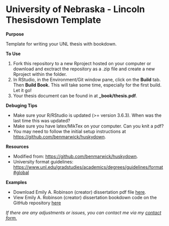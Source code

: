 # University of Nebraska - Lincoln Thesisdown Template

**Purpose**

Template for writing your UNL thesis with bookdown.

**To Use**
1. Fork this repository to a new Rproject hosted on your computer or download and exctract the repository as a .zip file and create a new Rproject within the folder.
2. In RStudio, in the Environment/Git window pane, click on the **Build** tab. Then **Build Book.** This will take some time, especially for the first build. Let it go!
3. Your thesis document can be found in at **_book/thesis.pdf**.

**Debuging Tips**
+ Make sure your R/RStudio is updated (>= version 3.6.3). When was the last time this was updated?
+ Make sure you have latex/MikTex on your computer. Can you knit a pdf?
+ You may need to follow the initial setup instructions at https://github.com/benmarwick/huskydown.

**Resources**
+ Modified from: https://github.com/benmarwick/huskydown.
+ University format guidelines: https://www.unl.edu/gradstudies/academics/degrees/guidelines/format#global

**Examples**
+ Download Emily A. Robinson (creator) dissertation pdf file [here](https://github.com/earobinson95/EmilyARobinson-UNL-dissertation/raw/main/_book/thesis.pdf).
+ View Emily A. Robinson (creator) dissertation bookdown code on the GitHub repository [here](https://github.com/earobinson95/EmilyARobinson-UNL-dissertation)

*If there are any adjustments or issues, you can contact me via my [contact form.](https://www.emilyarobinson.com/#contact)*
